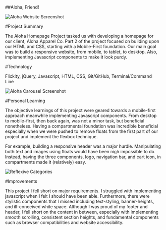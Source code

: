 ##Aloha, Friend!

 ![Aloha Website Screenshot](./aloha-screenshot-pt2-1)

 #Project Summary

 The Aloha Homepage Project tasked us with developing a homepage for our client, 
 Aloha Apparel Co. Part 2 of the project focused on building upon our HTML and CSS, starting
 with a Mobile-First foundation. Our main goal was to build a responsive website, from mobile, 
 to tablet, to desktop. Also, implementing Javascript components to make it look purdy.

 #Technology
 
 Flickity, jQuery, Javascript, HTML, CSS, Git/GitHub, Terminal/Command Line

 ![Aloha Carousel Screenshot](./aloha-screenshot-pt2-4)

 #Personal Learning

 The objective learnings of this project were geared towards a mobile-first approach meanwhile 
 implementing Javascript components. From desktop to mobile-first, then back again, was not a
 minor task, but beneficial nonetheless. Having a compartmental foundation was incredible 
 beneficial especially when we were pushed to remove floats from the first part of our project
 and implement the flexbox technique. 

 For example, building a responsive header was a major hurdle. Manipulating both text and images
 using floats would have been nigh impossible to do. Instead, having the three components, logo, 
 navigation bar, and cart icon, in compartments made it (relatively) easy.

 ![Reflexive Categories](./aloha-screenshot-pt2-4)

#Improvements

This project I fell short on major requirements. I struggled with implementing javascript when I
felt I should have been able. Furthermore, there were stylistic components that I missed 
including text-styling, banner-heights, and ill-conceived white space. Although I was proud of 
my footer and header, I fell short on the content in between, especially with implementing
smooth scrolling, consistent section heights, and fundamental components such as browser
compatibilities and website accessibility.
